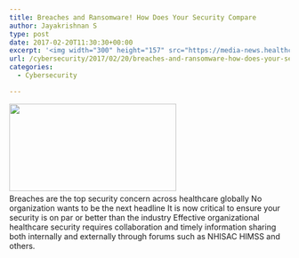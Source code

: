```yaml
---
title: Breaches and Ransomware! How Does Your Security Compare
author: Jayakrishnan S
type: post
date: 2017-02-20T11:30:30+00:00
excerpt: '<img width="300" height="157" src="https://media-news.healthcareguys.com/wp-content/uploads/2017/02/Breaches_a_1487590232-300x157.jpg" class="attachment-medium size-medium wp-post-image" alt="" style="display: block; margin-bottom: 5px; clear:both;max-width: 100%;" srcset="https://media-news.healthcareguys.com/wp-content/uploads/2017/02/Breaches_a_1487590232-300x157.jpg 300w, https://media-news.healthcareguys.com/wp-content/uploads/2017/02/Breaches_a_1487590232-100x52.jpg 100w, https://media-news.healthcareguys.com/wp-content/uploads/2017/02/Breaches_a_1487590232-1024x535.jpg 1024w, https://media-news.healthcareguys.com/wp-content/uploads/2017/02/Breaches_a_1487590232.jpg 1200w" sizes="(max-width: 300px) 100vw, 300px" />Breaches are the top security concern across healthcare globally No organization wants to be the next headline It is now critical to ensure your security is on par or better than the industry Effective organizational healthcare security requires collaboration and timely information sharing both internally and externally through forums such as NHISAC HIMSS and others '
url: /cybersecurity/2017/02/20/breaches-and-ransomware-how-does-your-security-compare/
categories:
  - Cybersecurity

---
```

<img width="300" height="157" src="https://media-news.healthcareguys.com/wp-content/uploads/2017/02/Breaches_a_1487590232-300x157.jpg" class="attachment-medium size-medium wp-post-image" alt="" style="display: block; margin-bottom: 5px; clear:both;max-width: 100%;" srcset="https://media-news.healthcareguys.com/wp-content/uploads/2017/02/Breaches_a_1487590232-300x157.jpg 300w, https://media-news.healthcareguys.com/wp-content/uploads/2017/02/Breaches_a_1487590232-100x52.jpg 100w, https://media-news.healthcareguys.com/wp-content/uploads/2017/02/Breaches_a_1487590232-1024x535.jpg 1024w, https://media-news.healthcareguys.com/wp-content/uploads/2017/02/Breaches_a_1487590232.jpg 1200w" sizes="(max-width: 300px) 100vw, 300px" />Breaches are the top security concern across healthcare globally No organization wants to be the next headline It is now critical to ensure your security is on par or better than the industry Effective organizational healthcare security requires collaboration and timely information sharing both internally and externally through forums such as NHISAC HIMSS and others.